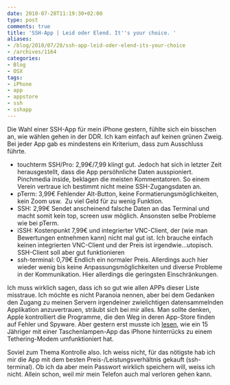 ```yaml
---
date: 2010-07-28T11:19:30+02:00
type: post
comments: true
title: 'SSH-App | Leid oder Elend. It''s your choice. '
aliases:
- /blog/2010/07/28/ssh-app-leid-oder-elend-its-your-choice
- /archives/1164
categories:
- Blog
- OSX
tags:
- iPhone
- app
- appstore
- ssh
- sshapp
---
```


Die Wahl einer SSH-App für mein iPhone gestern, fühlte sich ein bisschen
an, wie wählen gehen in der DDR. Ich kam einfach auf keinen grünen Zweig.
Bei jeder App gab es mindestens ein Kriterium, dass zum Ausschluss führte.

* touchterm SSH/Pro: 2,99€/7,99 klingt gut. Jedoch hat sich in letzter Zeit
  herausgestellt, dass die App persöhnliche Daten ausspioniert. Pinchmedia
  inside, beklagen die meisten Kommentatoren. So einem Verein vertraue ich
  bestimmt nicht meine SSH-Zugangsdaten an.
* pTerm: 3,99€ Fehlender Alt-Button, keine Formatierungsmöglichkeiten, kein
  Zoom usw.  Zu viel Geld für zu wenig Funktion.
* SSH: 2,99€ Sendet anscheinend falsche Daten an das Terminal und macht
  somit kein top, screen usw möglich. Ansonsten selbe Probleme wie bei
  pTerm.
* iSSH: Kostenpunkt 7,99€ und integrierter VNC-Client, der (wie man
  Bewertungen entnehmen kann) nicht mal gut ist. Ich brauche einfach
  keinen integrierten VNC-Client und der Preis ist irgendwie…utopisch.
  SSH-Client soll aber gut funktionieren
* ssh-terminal: 0,79€ Endlich ein normaler Preis. Allerdings auch hier
  wieder wenig bis keine Anpassungsmöglichkeiten und diverse Probleme in
  der Kommunikation. Hier allerdings die geringsten Einschränkungen.

Ich muss wirklich sagen, dass ich so gut wie allen APPs dieser Liste
misstraue. Ich möchte es nicht Paranoia nennen, aber bei dem Gedanken den
Zugang zu meinen Servern irgendeiner zwielichtigen datensammelnden
Applikation anzuvertrauen, sträubt sich bei mir alles. Man sollte denken,
Apple kontrolliert die Programme, die den Weg in deren App-Store finden auf
Fehler und Spyware. Aber gestern erst musste ich
[lesen](http://zeit.de/digital/mobil/2010-07/handylight-appstore-tethering),
wie ein 15 Jähriger mit einer Taschenlampen-App das iPhone hinterrücks zu
einem Tethering-Modem umfunktioniert hat.

Soviel zum Thema Kontrolle also. Ich weiss nicht, für das nötigste hab ich
mir die App mit dem besten Preis-/Leistungsverhältnis gekauft
(ssh-terminal). Ob ich da aber mein Passwort wirklich speichern will, weiss
ich nicht. Allein schon, weil mir mein Telefon auch mal verloren gehen
kann.

